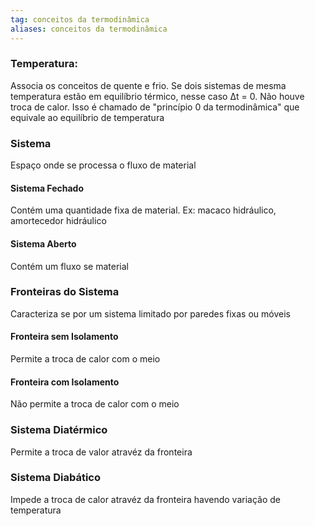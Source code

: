 ```yaml
---
tag: conceitos da termodinâmica
aliases: conceitos da termodinâmica
---
```

### Temperatura:
  Associa os conceitos de quente e frio. Se dois sistemas de mesma temperatura estão em equilíbrio térmico, nesse caso Δt = 0. Não houve troca de calor. Isso é chamado de "princípio 0 da termodinâmica" que equivale ao equilíbrio de temperatura

### Sistema
  Espaço onde se processa o fluxo de material

#### Sistema Fechado
  Contém uma quantidade fixa de material.
  Ex: macaco hidráulico, amortecedor hidráulico

#### Sistema Aberto
  Contém um fluxo se material

### Fronteiras do Sistema
Caracteriza se por um sistema limitado por paredes fixas ou móveis

#### Fronteira sem Isolamento
Permite a troca de calor com o meio

#### Fronteira com Isolamento
Não permite a troca de calor com o meio

### Sistema Diatérmico
Permite a troca de valor atravéz da fronteira 

### Sistema Diabático 
Impede a troca de calor atravéz da fronteira havendo variação de temperatura
